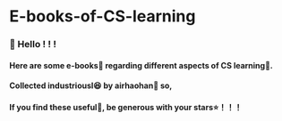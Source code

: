 # E-books-of-CS-learning

### 👋 Hello ! ! !
#### Here are some e-books🚩 regarding different aspects of CS learning🚀.
#### Collected industriousl😆 by airhaohan🌈 so,
#### If you find these useful🧷, be generous with your stars⭐！！！
